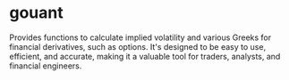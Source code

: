 # gouant
Provides functions to calculate implied volatility and various Greeks for financial derivatives, such as options. It's designed to be easy to use, efficient, and accurate, making it a valuable tool for traders, analysts, and financial engineers.
